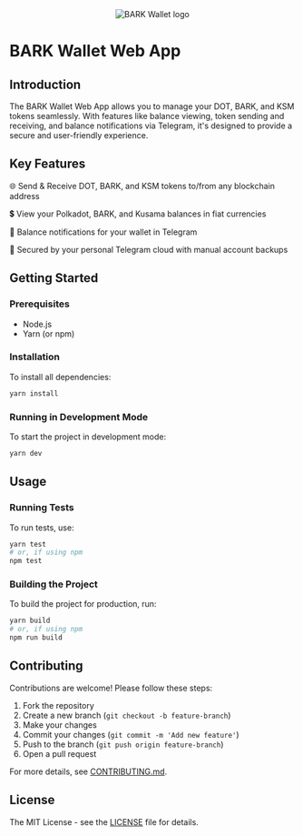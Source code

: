 <div align="center">
  <img src="https://github.com/bark-community/bark-wallet-web-app/assets/" alt="BARK Wallet logo">
</div>

# BARK Wallet Web App

## Introduction

The BARK Wallet Web App allows you to manage your DOT, BARK, and KSM tokens seamlessly. With features like balance viewing, token sending and receiving, and balance notifications via Telegram, it's designed to provide a secure and user-friendly experience.

## Key Features

🌐 Send & Receive DOT, BARK, and KSM tokens to/from any blockchain address

💲 View your Polkadot, BARK, and Kusama balances in fiat currencies

💌 Balance notifications for your wallet in Telegram

🔐 Secured by your personal Telegram cloud with manual account backups

## Getting Started

### Prerequisites

- Node.js
- Yarn (or npm)

### Installation

To install all dependencies:

```bash
yarn install
```

### Running in Development Mode

To start the project in development mode:

```bash
yarn dev
```

## Usage

### Running Tests

To run tests, use:

```bash
yarn test
# or, if using npm
npm test
```

### Building the Project

To build the project for production, run:

```bash
yarn build
# or, if using npm
npm run build
```

## Contributing

Contributions are welcome! Please follow these steps:

1. Fork the repository
2. Create a new branch (`git checkout -b feature-branch`)
3. Make your changes
4. Commit your changes (`git commit -m 'Add new feature'`)
5. Push to the branch (`git push origin feature-branch`)
6. Open a pull request

For more details, see [CONTRIBUTING.md](CONTRIBUTING.md).

## License

The MIT License - see the [LICENSE](LICENSE) file for details.
